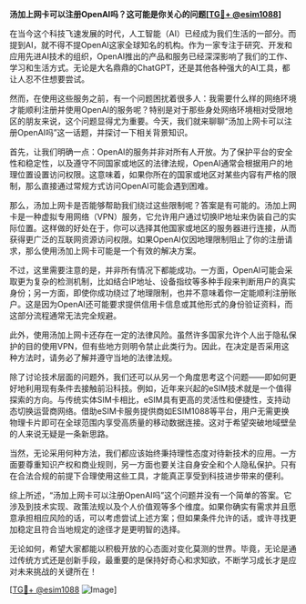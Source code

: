 **汤加上网卡可以注册OpenAI吗？这可能是你关心的问题[[TG💪+ @esim1088](https://t.me/s/esim1088)]**

在当今这个科技飞速发展的时代，人工智能（AI）已经成为我们生活的一部分。而提到AI，就不得不提OpenAI这家全球知名的机构。作为一家专注于研究、开发和应用先进AI技术的组织，OpenAI推出的产品和服务已经深深影响了我们的工作、学习和生活方式。无论是大名鼎鼎的ChatGPT，还是其他各种强大的AI工具，都让人忍不住想要尝试。

然而，在使用这些服务之前，有一个问题困扰着很多人：我需要什么样的网络环境才能顺利注册并使用OpenAI的服务呢？特别是对于那些身处网络环境相对受限地区的朋友来说，这个问题显得尤为重要。今天，我们就来聊聊“汤加上网卡可以注册OpenAI吗”这一话题，并探讨一下相关背景知识。

首先，让我们明确一点：OpenAI的服务并非对所有人开放。为了保护平台的安全性和稳定性，以及遵守不同国家或地区的法律法规，OpenAI通常会根据用户的地理位置设置访问权限。这意味着，如果你所在的国家或地区对某些内容有严格的限制，那么直接通过常规方式访问OpenAI可能会遇到困难。

那么，汤加上网卡是否能够帮助我们绕过这些限制呢？答案是有可能的。汤加上网卡是一种虚拟专用网络（VPN）服务，它允许用户通过切换IP地址来伪装自己的实际位置。这样做的好处在于，你可以选择其他国家或地区的服务器进行连接，从而获得更广泛的互联网资源访问权限。如果OpenAI仅因地理限制阻止了你的注册请求，那么使用汤加上网卡可能是一个有效的解决方案。

不过，这里需要注意的是，并非所有情况下都能成功。一方面，OpenAI可能会采取更为复杂的检测机制，比如结合IP地址、设备指纹等多种手段来判断用户的真实身份；另一方面，即使你成功绕过了地理限制，也并不意味着你一定能顺利注册账户。这是因为OpenAI还可能要求提供信用卡信息或其他形式的身份验证资料，而这部分流程通常无法完全规避。

此外，使用汤加上网卡还存在一定的法律风险。虽然许多国家允许个人出于隐私保护的目的使用VPN，但有些地方则明令禁止此类行为。因此，在决定是否采用这种方法时，请务必了解并遵守当地的法律法规。

除了讨论技术层面的问题外，我们还可以从另一个角度思考这个问题——即如何更好地利用现有条件去接触前沿科技。例如，近年来兴起的eSIM技术就是一个值得探索的方向。与传统实体SIM卡相比，eSIM具有更高的灵活性和便捷性，支持动态切换运营商网络。借助eSIM卡服务提供商如ESIM1088等平台，用户无需更换物理卡片即可在全球范围内享受高质量的移动数据连接。这对于希望突破地域壁垒的人来说无疑是一条新思路。

当然，无论采用何种方法，我们都应该始终秉持理性态度对待新技术的应用。一方面要尊重知识产权和商业规则，另一方面也要关注自身安全和个人隐私保护。只有在合法合规的前提下合理使用这些工具，才能真正享受到科技进步带来的便利。

综上所述，“汤加上网卡可以注册OpenAI吗”这个问题并没有一个简单的答案。它涉及到技术实现、政策法规以及个人价值观等多个维度。如果你确实有需求并且愿意承担相应风险的话，可以考虑尝试上述方案；但如果条件允许的话，或许寻找更加稳定且符合当地规定的途径才是更明智的选择。

无论如何，希望大家都能以积极开放的心态面对变化莫测的世界。毕竟，无论是通过传统方式还是创新手段，最重要的是保持好奇心和求知欲，不断学习成长才是应对未来挑战的关键所在！

[[TG💪+ @esim1088](https://t.me/s/esim1088) ![Image](https://i.postimg.cc/4NQfJmqS/Snipaste-2025-05-13-00-14-12.png)]